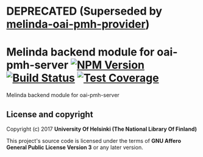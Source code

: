 # DEPRECATED (Superseded by [melinda-oai-pmh-provider](https://github.com/NatLibFi/melinda-oai-pmh-provider))
# Melinda backend module for oai-pmh-server [![NPM Version](https://img.shields.io/npm/v/@natlibfi/oai-pmh-server-backend-module-melinda.svg)](https://npmjs.org/package/@natlibfi/oai-pmh-server-backend-module-melinda) [![Build Status](https://travis-ci.org/NatLibFi/oai-pmh-server-backend-module-melinda.svg)](https://travis-ci.org/NatLibFi/oai-pmh-server-backend-module-melinda) [![Test Coverage](https://codeclimate.com/github/NatLibFi/oai-pmh-server-backend-module-melinda/badges/coverage.svg)](https://codeclimate.com/github/NatLibFi/oai-pmh-server-backend-module-melinda/coverage)

Melinda backend module for oai-pmh-server

## License and copyright

Copyright (c) 2017 **University Of Helsinki (The National Library Of Finland)**

This project's source code is licensed under the terms of **GNU Affero General Public License Version 3** or any later version.
